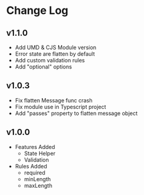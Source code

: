 # Change Log

## v1.1.0
- Add UMD & CJS Module version
- Error state are flatten by default
- Add custom validation rules
- Add "optional" options

## v1.0.3
- Fix flatten Message func crash
- Fix module use in Typescript project
- Add "passes" property to flatten message object

## v1.0.0
- Features Added
  - State Helper
  - Validation
- Rules Added
  - required
  - minLength
  - maxLength
